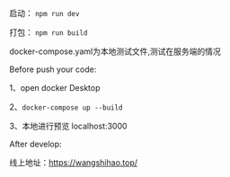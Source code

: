 
启动：
`npm run dev`

打包：
`npm run build`

docker-compose.yaml为本地测试文件,测试在服务端的情况

Before push your code:

1、open docker Desktop

2、`docker-compose up --build`

3、本地进行预览 localhost:3000

After develop:

线上地址：https://wangshihao.top/
